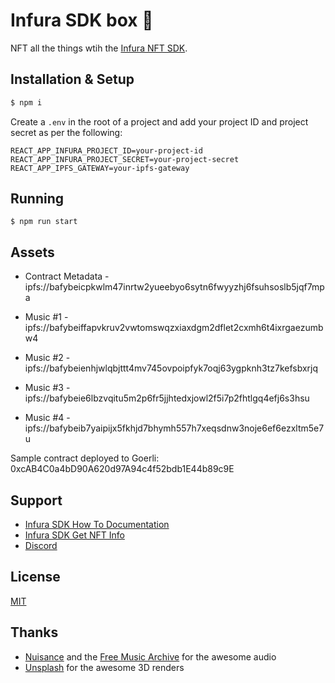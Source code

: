 # Infura SDK box 🤖

NFT all the things wtih the [Infura NFT SDK](https://www.npmjs.com/package/@infura/sdk).

## Installation & Setup

```bash
$ npm i
```

Create a `.env` in the root of a project and add your project ID and project secret as per the following:

```
REACT_APP_INFURA_PROJECT_ID=your-project-id
REACT_APP_INFURA_PROJECT_SECRET=your-project-secret
REACT_APP_IPFS_GATEWAY=your-ipfs-gateway
```

## Running

```
$ npm run start
```

## Assets

- Contract Metadata - ipfs://bafybeicpkwlm47inrtw2yueebyo6sytn6fwyyzhj6fsuhsoslb5jqf7mpa

- Music #1 - ipfs://bafybeiffapvkruv2vwtomswqzxiaxdgm2dflet2cxmh6t4ixrgaezumbw4
- Music #2 - ipfs://bafybeienhjwlqbjttt4mv745ovpoipfyk7oqj63ygpknh3tz7kefsbxrjq
- Music #3 - ipfs://bafybeie6lbzvqitu5m2p6fr5jjhtedxjowl2f5i7p2fhtlgq4efj6s3hsu
- Music #4 - ipfs://bafybeib7yaipijx5fkhjd7bhymh557h7xeqsdnw3noje6ef6ezxltm5e7u

Sample contract deployed to Goerli: 0xcAB4C0a4bD90A620d97A94c4f52bdb1E44b89c9E

## Support

- [Infura SDK How To Documentation](https://docs.infura.io/infura/features/nft-sdk/how-to)
- [Infura SDK Get NFT Info](https://docs.infura.io/infura/features/nft-sdk/how-to/get-nft-information)
- [Discord](https://discord.com/invite/vbx6jy6XC8)

## License

[MIT](./LICENSE)

## Thanks

- [Nuisance](https://freemusicarchive.org/music/nuisance) and the [Free Music Archive](https://freemusicarchive.org/) for the awesome audio
- [Unsplash](https://unsplash.com/) for the awesome 3D renders
